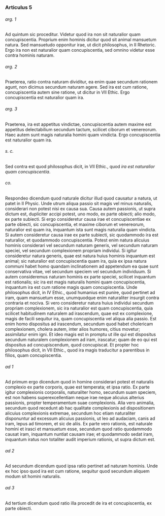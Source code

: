 ### Articulus 5

###### arg. 1
Ad quintum sic proceditur. Videtur quod ira non sit naturalior quam concupiscentia. Proprium enim hominis dicitur quod sit animal mansuetum natura. Sed mansuetudo opponitur irae, ut dicit philosophus, in II Rhetoric. Ergo ira non est naturalior quam concupiscentia, sed omnino videtur esse contra hominis naturam.

###### arg. 2
Praeterea, ratio contra naturam dividitur, ea enim quae secundum rationem agunt, non dicimus secundum naturam agere. Sed ira est cum ratione, concupiscentia autem sine ratione, ut dicitur in VII Ethic. Ergo concupiscentia est naturalior quam ira.

###### arg. 3
Praeterea, ira est appetitus vindictae, concupiscentia autem maxime est appetitus delectabilium secundum tactum, scilicet ciborum et venereorum. Haec autem sunt magis naturalia homini quam vindicta. Ergo concupiscentia est naturalior quam ira.

###### s. c.
Sed contra est quod philosophus dicit, in VII Ethic., quod *ira est naturalior quam concupiscentia*.

###### co.
Respondeo dicendum quod naturale dicitur illud quod causatur a natura, ut patet in II Physic. Unde utrum aliqua passio sit magis vel minus naturalis, considerari non potest nisi ex causa sua. Causa autem passionis, ut supra dictum est, dupliciter accipi potest, uno modo, ex parte obiecti; alio modo, ex parte subiecti. Si ergo consideretur causa irae et concupiscentiae ex parte obiecti, sic concupiscentia, et maxime ciborum et venereorum, naturalior est quam ira, inquantum ista sunt magis naturalia quam vindicta. Si autem consideretur causa irae ex parte subiecti, sic quodammodo ira est naturalior, et quodammodo concupiscentia. Potest enim natura alicuius hominis considerari vel secundum naturam generis, vel secundum naturam speciei, vel secundum complexionem propriam individui. Si igitur consideretur natura generis, quae est natura huius hominis inquantum est animal; sic naturalior est concupiscentia quam ira, quia ex ipsa natura communi habet homo quandam inclinationem ad appetendum ea quae sunt conservativa vitae, vel secundum speciem vel secundum individuum. Si autem consideremus naturam hominis ex parte speciei, scilicet inquantum est rationalis; sic ira est magis naturalis homini quam concupiscentia, inquantum ira est cum ratione magis quam concupiscentia. Unde philosophus dicit, in IV Ethic., quod humanius est punire, quod pertinet ad iram, quam mansuetum esse, unumquodque enim naturaliter insurgit contra contraria et nociva. Si vero consideretur natura huius individui secundum propriam complexionem, sic ira naturalior est quam concupiscentia, quia scilicet habitudinem naturalem ad irascendum, quae est ex complexione, magis de facili sequitur ira, quam concupiscentia vel aliqua alia passio. Est enim homo dispositus ad irascendum, secundum quod habet cholericam complexionem, cholera autem, inter alios humores, citius movetur; assimilatur enim igni. Et ideo magis est in promptu ut ille qui est dispositus secundum naturalem complexionem ad iram, irascatur; quam de eo qui est dispositus ad concupiscendum, quod concupiscat. Et propter hoc philosophus dicit, in VII Ethic., quod ira magis traducitur a parentibus in filios, quam concupiscentia.

###### ad 1
Ad primum ergo dicendum quod in homine considerari potest et naturalis complexio ex parte corporis, quae est temperata; et ipsa ratio. Ex parte igitur complexionis corporalis, naturaliter homo, secundum suam speciem, est non habens superexcellentiam neque irae neque alicuius alterius passionis, propter temperamentum suae complexionis. Alia vero animalia, secundum quod recedunt ab hac qualitate complexionis ad dispositionem alicuius complexionis extremae, secundum hoc etiam naturaliter disponuntur ad excessum alicuius passionis, ut leo ad audaciam, canis ad iram, lepus ad timorem, et sic de aliis. Ex parte vero rationis, est naturale homini et irasci et mansuetum esse, secundum quod ratio quodammodo causat iram, inquantum nuntiat causam irae; et quodammodo sedat iram, inquantum iratus non totaliter audit imperium rationis, ut supra dictum est.

###### ad 2
Ad secundum dicendum quod ipsa ratio pertinet ad naturam hominis. Unde ex hoc ipso quod ira est cum ratione, sequitur quod secundum aliquem modum sit homini naturalis.

###### ad 3
Ad tertium dicendum quod ratio illa procedit de ira et concupiscentia, ex parte obiecti.

